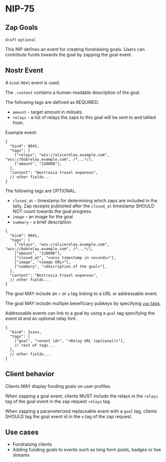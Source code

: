NIP-75
======

Zap Goals
---------

`draft` `optional`

This NIP defines an event for creating fundraising goals. Users can contribute funds towards the goal by zapping the goal event.

## Nostr Event

A `kind:9041` event is used.

The `.content` contains a human-readable description of the goal.

The following tags are defined as REQUIRED.

- `amount` - target amount in milisats.
- `relays` - a list of relays the zaps to this goal will be sent to and tallied from.

Example event:

```jsonc
{
  "kind": 9041,
  "tags": [
    ["relays", "wss://alicerelay.example.com", "wss://bobrelay.example.com", /*...*/],
    ["amount", "210000"],
  ],
  "content": "Nostrasia travel expenses",
  // other fields...
}
```

The following tags are OPTIONAL.

- `closed_at` - timestamp for determining which zaps are included in the tally. Zap receipts published after the `closed_at` timestamp SHOULD NOT count towards the goal progress.
- `image` - an image for the goal
- `summary` - a brief description

```jsonc
{
  "kind": 9041,
  "tags": [
    ["relays", "wss://alicerelay.example.com", "wss://bobrelay.example.com", /*...*/],
    ["amount", "210000"],
    ["closed_at", "<unix timestamp in seconds>"],
    ["image", "<image URL>"],
    ["summary", "<description of the goal>"],
  ],
  "content": "Nostrasia travel expenses",
  // other fields...
}
```

The goal MAY include an `r` or `a` tag linking to a URL or addressable event.

The goal MAY include multiple beneficiary pubkeys by specifying [`zap` tags](57.md#appendix-g-zap-tag-on-other-events).

Addressable events can link to a goal by using a `goal` tag specifying the event id and an optional relay hint.

```jsonc
{
  "kind": 3xxxx,
  "tags": [
    ["goal", "<event id>", "<Relay URL (optional)>"],
    // rest of tags...
  ],
  // other fields...
}
```

## Client behavior

Clients MAY display funding goals on user profiles.

When zapping a goal event, clients MUST include the relays in the `relays` tag of the goal event in the zap request `relays` tag.

When zapping a parameterized replaceable event with a `goal` tag, clients SHOULD tag the goal event id in the `e` tag of the zap request.

## Use cases

- Fundraising clients
- Adding funding goals to events such as long form posts, badges or live streams
